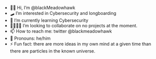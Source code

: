 - ✌🏿 Hi, I’m @blackMeadowhawk
- 🛹 I’m interested in Cybersecurity and longboarding
- 🔐 I’m currently learning Cybersecurity
- 🫱🏿‍🫲🏽 I’m looking to collaborate on no projects at the moment.
- 📫 How to reach me: twitter @blackmeadowhawk
- 🎩 Pronouns: he/him
- ⚡ Fun fact: there are more ideas in my own mind at a given time than there are particles in the known universe.



